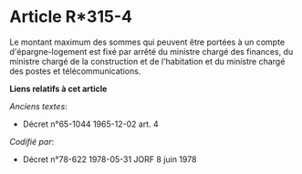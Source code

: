 # Article R*315-4

Le montant maximum des sommes qui peuvent être portées à un compte d'épargne-logement est fixé par arrêté du ministre chargé
des finances, du ministre chargé de la construction et de l'habitation et du ministre chargé des postes et
télécommunications.

**Liens relatifs à cet article**

_Anciens textes_:

  - Décret n°65-1044 1965-12-02 art. 4

_Codifié par_:

  - Décret n°78-622 1978-05-31 JORF 8 juin 1978
